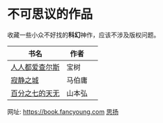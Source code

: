 # 不可思议的作品

收藏一些小众不好找的**科幻**神作，应该不涉及版权问题。

| 书名 | 作者 |     |
| ---- | ---- | --- |
| [人人都爱查尔斯](人人都爱查尔斯.md) | 宝树 | |
| [寂静之城](寂静之城.md) | 马伯庸 | |
| [百分之七的天无](百分之七的天无.md) | 山本弘 | |


网址: https://book.fancyoung.com
[思扬](https://fancyoung.com)
